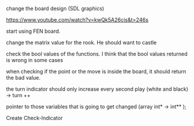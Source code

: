 
change the board design (SDL graphics)

https://www.youtube.com/watch?v=kwQk5A26cis&t=246s


start using FEN board.


change the matrix value for the rook. He should want to castle


check the bool values of the functions. I think that the bool values returned is wrong in some cases

when checking if the point or the move is inside the board, it should return the bad value.


the turn indicator should only increase every second play (white and black) -> turn ++


pointer to those variables that is going to get changed (array int* -> int** );

Create Check-Indicator
